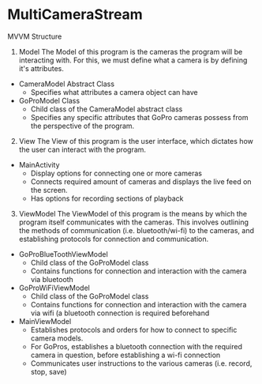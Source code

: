 # MultiCameraStream
MVVM Structure
1. Model
The Model of this program is the cameras the program will be interacting with. For this, we must define what a camera is by defining it's attributes.
* CameraModel Abstract Class
  * Specifies what attributes a camera object can have
* GoProModel Class
  * Child class of the CameraModel abstract class
  * Specifies any specific attributes that GoPro cameras possess from the perspective of the program.


2. View
The View of this program is the user interface, which dictates how the user can interact with the program.
* MainActivity
  * Display options for connecting one or more cameras
  * Connects required amount of cameras and displays the live feed on the screen.
  * Has options for recording sections of playback 


3. ViewModel
The ViewModel of this program is the means by which the program itself communicates with the cameras. This involves outlining the methods of communication (i.e. bluetooth/wi-fi) to the cameras, and establishing protocols for connection and communication.
* GoProBlueToothViewModel
  * Child class of the GoProModel class
  * Contains functions for connection and interaction with the camera via bluetooth
* GoProWiFiViewModel
  * Child class of the GoProModel class
  * Contains functions for connection and interaction with the camera via wifi (a bluetooth connection is required beforehand
* MainViewModel
  * Establishes protocols and orders for how to connect to specific camera models.
  * For GoPros, establishes a bluetooth connection with the required camera in question, before establishing a wi-fi connection
  * Communicates user instructions to the various cameras (i.e. record, stop, save)
